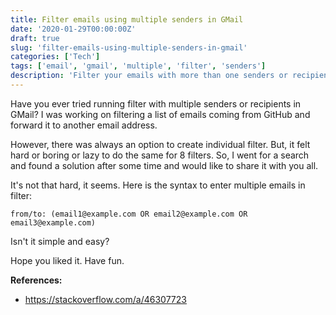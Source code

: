 ```yaml
---
title: Filter emails using multiple senders in GMail
date: '2020-01-29T00:00:00Z'
draft: true
slug: 'filter-emails-using-multiple-senders-in-gmail'
categories: ['Tech']
tags: ['email', 'gmail', 'multiple', 'filter', 'senders']
description: 'Filter your emails with more than one senders or recipients in GMail'
---
```


Have you ever tried running filter with multiple senders or recipients in GMail? I was working on filtering a list of emails coming from GitHub and forward it to another email address.

However, there was always an option to create individual filter. But, it felt hard or boring or lazy to do the same for 8 filters. So, I went for a search and found a solution after some time and would like to share it with you all.

It's not that hard, it seems. Here is the syntax to enter multiple emails in filter:

```text
from/to: (email1@example.com OR email2@example.com OR email3@example.com)
```

Isn't it simple and easy?

Hope you liked it. Have fun.

**References:**

- <a href="https://stackoverflow.com/a/46307723" target="_blank">https://stackoverflow.com/a/46307723</a>
